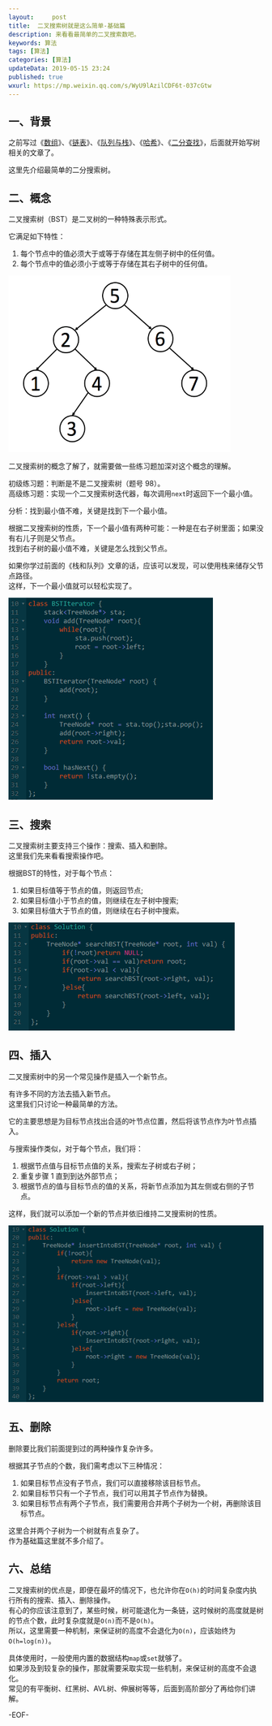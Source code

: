 ```yaml
---   
layout:     post  
title:  二叉搜索树就是这么简单-基础篇
description: 来看看最简单的二叉搜索数吧。  
keywords: 算法  
tags: [算法]    
categories: [算法]  
updateData: 2019-05-15 23:24   
published: true 
wxurl: https://mp.weixin.qq.com/s/WyU9lAzilCDF6t-037cGtw  
---  
```


## 一、背景  


之前写过《[数组](https://mp.weixin.qq.com/s/n_B38CXxmvsOl7FZxyPKgA)》、《[链表](https://mp.weixin.qq.com/s/SQCJWiG2HMhI8U-hVTvk7A)》、《[队列与栈](https://mp.weixin.qq.com/s/y9vQ5gUdUAfiZXZFHoVrKg)》、《[哈希](https://mp.weixin.qq.com/s/7x_N_84q2Lz7Q23Str-TqQ)》、《[二分查找](https://mp.weixin.qq.com/s/d5vqd4YHnZ4Opms1H-kpDg)》，后面就开始写树相关的文章了。  


这里先介绍最简单的二分搜索树。  


## 二、概念  


二叉搜索树（BST）是二叉树的一种特殊表示形式。  


它满足如下特性：  


1. 每个节点中的值必须大于或等于存储在其左侧子树中的任何值。  
2. 每个节点中的值必须小于或等于存储在其右子树中的任何值。  


![](/images/2019/05/15/001.png)  


二叉搜索树的概念了解了，就需要做一些练习题加深对这个概念的理解。  


初级练习题：判断是不是二叉搜索树（题号 98）。  
高级练习题：实现一个二叉搜索树迭代器，每次调用`next`时返回下一个最小值。


分析：找到最小值不难，关键是找到下一个最小值。  


根据二叉搜索树的性质，下一个最小值有两种可能：一种是在右子树里面；如果没有右儿子则是父节点。  
找到右子树的最小值不难，关键是怎么找到父节点。  


如果你学过前面的《栈和队列》文章的话，应该可以发现，可以使用栈来储存父节点路径。  
这样，下一个最小值就可以轻松实现了。  


![](/images/2019/05/15/002.png)  


## 三、搜索  


二叉搜索树主要支持三个操作：搜索、插入和删除。  
这里我们先来看看搜索操作吧。  


根据BST的特性，对于每个节点：  


1. 如果目标值等于节点的值，则返回节点;  
2. 如果目标值小于节点的值，则继续在左子树中搜索;  
3. 如果目标值大于节点的值，则继续在右子树中搜索。  


![](/images/2019/05/15/003.png)  


## 四、插入  


二叉搜索树中的另一个常见操作是插入一个新节点。  


有许多不同的方法去插入新节点。  
这里我们只讨论一种最简单的方法。   


它的主要思想是为目标节点找出合适的叶节点位置，然后将该节点作为叶节点插入。   


与搜索操作类似，对于每个节点，我们将：  


1. 根据节点值与目标节点值的关系，搜索左子树或右子树；
2. 重复步骤 1 直到到达外部节点；
2. 根据节点的值与目标节点的值的关系，将新节点添加为其左侧或右侧的子节点。


这样，我们就可以添加一个新的节点并依旧维持二叉搜索树的性质。


![](/images/2019/05/15/004.png)    


## 五、删除  

删除要比我们前面提到过的两种操作复杂许多。  


根据其子节点的个数，我们需考虑以下三种情况：

1. 如果目标节点没有子节点，我们可以直接移除该目标节点。
2. 如果目标节只有一个子节点，我们可以用其子节点作为替换。
3. 如果目标节点有两个子节点，我们需要用合并两个子树为一个树，再删除该目标节点。


这里合并两个子树为一个树就有点复杂了。  
作为基础篇这里就不多介绍了。  


## 六、总结 


二叉搜索树的优点是，即便在最坏的情况下，也允许你在`O(h)`的时间复杂度内执行所有的搜索、插入、删除操作。  
有心的你应该注意到了，某些时候，树可能退化为一条链，这时候树的高度就是树的节点个数，此时复杂度就是`O(n)`而不是`O(h)`。   
所以，这里需要一种机制，来保证树的高度不会退化为`O(n)`，应该始终为`O(h=log(n))`。  


具体使用时，一般使用内置的数据结构`map`或`set`就够了。  
如果涉及到较复杂的操作，那就需要采取实现一些机制，来保证树的高度不会退化。  
常见的有平衡树、红黑树、AVL树、伸展树等等，后面到高阶部分了再给你们讲解。  


-EOF-  


